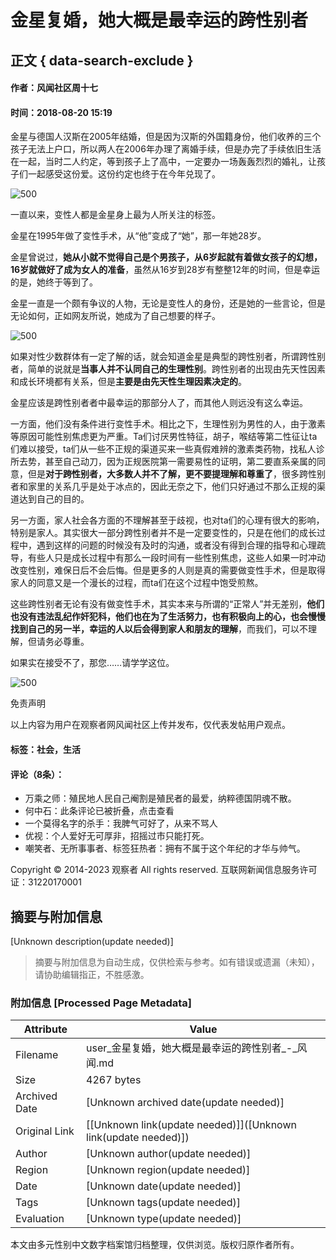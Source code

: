 # 金星复婚，她大概是最幸运的跨性别者

## 正文 { data-search-exclude }


#### 作者：风闻社区周十七  
#### 时间：2018-08-20 15:19  

金星与德国人汉斯在2005年结婚，但是因为汉斯的外国籍身份，他们收养的三个孩子无法上户口，所以两人在2006年办理了离婚手续，但是办完了手续依旧生活在一起，当时二人约定，等到孩子上了高中，一定要办一场轰轰烈烈的婚礼，让孩子们一起感受这份爱。这份约定也终于在今年兑现了。

![500](https://i.guancha.cn/bbs/2018/08/20/20180820151903146.png?imageView2/2/w/500/format/png)

一直以来，变性人都是金星身上最为人所关注的标签。

金星在1995年做了变性手术，从“他”变成了“她”，那一年她28岁。

金星曾说过，**她从小就不觉得自己是个男孩子，从6岁起就有着做女孩子的幻想，16岁就做好了成为女人的准备**，虽然从16岁到28岁有整整12年的时间，但是幸运的是，她终于等到了。

金星一直是一个颇有争议的人物，无论是变性人的身份，还是她的一些言论，但是无论如何，正如网友所说，她成为了自己想要的样子。

![500](https://i.guancha.cn/bbs/2018/08/20/20180820151909544.png?imageView2/2/w/500/format/png)

如果对性少数群体有一定了解的话，就会知道金星是典型的跨性别者，所谓跨性别者，简单的说就是**当事人并不认同自己的生理性别**。跨性别者的出现由先天性因素和成长环境都有关系，但是**主要是由先天性生理因素决定的**。

金星应该是跨性别者者中最幸运的那部分人了，而其他人则远没有这么幸运。

一方面，他们没有条件进行变性手术。相比之下，生理性别为男性的人，由于激素等原因可能性别焦虑更为严重。Ta们讨厌男性特征，胡子，喉结等第二性征让ta们难以接受，ta们从一些不正规的渠道买来一些真假难辨的激素类药物，找私人诊所去势，甚至自己动刀，因为正规医院第一需要易性的证明，第二要直系亲属的同意，但是**对于跨性别者，大多数人并不了解，更不要提理解和尊重了**，很多跨性别者和家里的关系几乎是处于冰点的，因此无奈之下，他们只好通过不那么正规的渠道达到自己的目的。

另一方面，家人社会各方面的不理解甚至于歧视，也对ta们的心理有很大的影响，特别是家人。其实很大一部分跨性别者并不是一定要变性的，只是在他们的成长过程中，遇到这样的问题的时候没有及时的沟通，或者没有得到合理的指导和心理疏导，有些人只是成长过程中有那么一段时间有一些性别焦虑，这些人如果一时冲动改变性别，难保日后不会后悔。但是更多的人则是真的需要做变性手术，但是取得家人的同意又是一个漫长的过程，而ta们在这个过程中饱受煎熬。

这些跨性别者无论有没有做变性手术，其实本来与所谓的“正常人”并无差别，**他们也没有违法乱纪作奸犯科，他们也在为了生活努力，也有积极向上的心，也会慢慢找到自己的另一半，幸运的人以后会得到家人和朋友的理解**，而我们，可以不理解，但请务必尊重。

如果实在接受不了，那您……请学学这位。

![500](https://i.guancha.cn/bbs/2018/08/20/20180820151916507.png?imageView2/2/w/500/format/png)

免责声明

以上内容为用户在观察者网风闻社区上传并发布，仅代表发帖用户观点。

#### 标签：社会，生活

#### 评论（8条）：  
- 万乘之师：殖民地人民自己阉割是殖民者的最爱，纳粹德国阴魂不散。  
- 何中石：此条评论已被折叠，点击查看  
- 一个莫得名字的杀手：我脾气可好了，从来不骂人  
- 优视：个人爱好无可厚非，招摇过市只能打死。  
- 嘲笑者、无所事事者、标签狂热者：拥有不属于这个年纪的才华与帅气。

Copyright © 2014-2023 观察者 All rights reserved. 互联网新闻信息服务许可证：31220170001
<!-- tcd_original_link https://user.guancha.cn/main/content?id=33626 -->


## 摘要与附加信息

<!-- tcd_abstract -->
[Unknown description(update needed)]
<!-- tcd_abstract_end -->

> 摘要与附加信息为自动生成，仅供检索与参考。如有错误或遗漏（未知），请协助编辑指正，不胜感激。

### 附加信息 [Processed Page Metadata]

| Attribute       | Value                                  |
|-----------------|----------------------------------------|
| Filename        | user_金星复婚，她大概是最幸运的跨性别者_-_风闻.md                             |
| Size            | 4267 bytes                           |
| Archived Date   | [Unknown archived date(update needed)]                             |
| Original Link   | [[Unknown link(update needed)]]([Unknown link(update needed)])                       |
| Author          | [Unknown author(update needed)]                               |
| Region          | [Unknown region(update needed)]                               |
| Date            | [Unknown date(update needed)]                                 |
| Tags            | [Unknown tags(update needed)]                                 |
| Evaluation            | [Unknown type(update needed)]                                 |
<!-- tcd_table_end -->

本文由多元性别中文数字档案馆归档整理，仅供浏览。版权归原作者所有。
